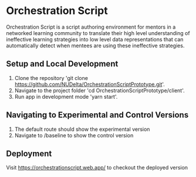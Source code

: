 # Orchestration Script

Orchestration Script is a script authoring environment for mentors in a networked learning community to translate their high level understanding of ineffective learning strategies into low level data representations that can automatically detect when mentees are using these ineffective strategies.

## Setup and Local Development

1. Clone the repository 'git clone https://github.com/NUDelta/OrchestrationScriptPrototype.git'.
2. Navigate to the project folder 'cd OrchestrationScriptPrototype/client'.
3. Run app in development mode 'yarn start'. 

## Navigating to Experimental and Control Versions
1. The default route should show the experimental version
2. Navigate to /baseline to show the control version

## Deployment
Visit https://orchestrationscript.web.app/ to checkout the deployed version

